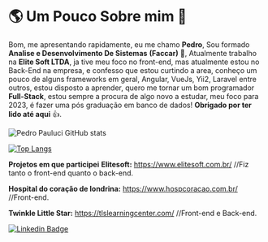 # 🌎 Um Pouco Sobre mim 👱
Bom, me apresentando rapidamente, eu me chamo **Pedro**, Sou formado **Analise e Desenvolvimento De Sistemas**  **(Faccar)** 📖, Atualmente trabalho na **Elite Soft LTDA**, ja tive meu foco no front-end, mas atualmente estou no Back-End na empresa, e confesso que estou curtindo a area, conheço um pouco de alguns frameworks em geral, Angular, VueJs, Yii2, Laravel entre outros, estou disposto a aprender, quero me tornar um bom programador **Full-Stack**, estou sempre a procura de algo novo a estudar, meu foco para 2023, é fazer uma pós graduação em banco de dados! **Obrigado por ter lido até aqui** 👍.

![Pedro Pauluci GitHub stats](https://github-readme-stats.vercel.app/api?username=pauromaoluche&show_icons=true&theme=tokyonight)

[![Top Langs](https://github-readme-stats.vercel.app/api/top-langs/?username=pauromaoluche&layout=compact)](https://github.com/pauromaoluche)

**Projetos em que participei**
**Elitesoft:** https://www.elitesoft.com.br/ //Fiz tanto o front-end quanto o back-end.  

**Hospital do coração de londrina:** https://www.hospcoracao.com.br/ //Front-end.  

**Twinkle Little Star:** https://tlslearningcenter.com/ //Front-end e Back-end.  


[
![Linkedin Badge](https://img.shields.io/badge/-LinkedIn-blue?style=flat-square&logo=Linkedin&logoColor=white&link=https://www.linkedin.com/in/isadora-rodrigues-stangarlin-48402b141/)
](https://www.linkedin.com/in/pedro-henrique-rom%C3%A3o-pauluci-572401206/)
